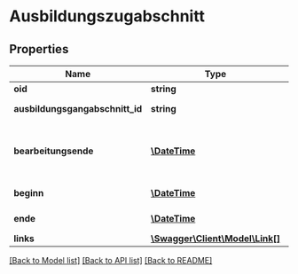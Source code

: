 # Ausbildungszugabschnitt

## Properties
Name | Type | Description | Notes
------------ | ------------- | ------------- | -------------
**oid** | **string** | UUID des Datensatzes | 
**ausbildungsgangabschnitt_id** | **string** | ID des zugehörigen Ausbildungsgangabschnitts | 
**bearbeitungsende** | [**\DateTime**](\DateTime.md) | Der optionale Zeitpunkt, wann die Bearbeitungszeit für die dem Teilnehmer auferlegten Aufgaben endet. | [optional] 
**beginn** | [**\DateTime**](\DateTime.md) | Der Beginn-Zeitpunkt des Ausbildungszugabschnitt | [optional] 
**ende** | [**\DateTime**](\DateTime.md) | Der Ende-Zeitpunkt des Ausbildungszugabschnitt | [optional] 
**links** | [**\Swagger\Client\Model\Link[]**](Link.md) |  | [optional] 

[[Back to Model list]](../README.md#documentation-for-models) [[Back to API list]](../README.md#documentation-for-api-endpoints) [[Back to README]](../README.md)


